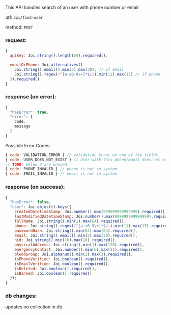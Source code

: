 This API handles search of an user with phone number or email

url: `api/find-user`

method: `POST`

### request: 
```js
{
  apiKey: Joi.string().length(64).required(),

  emailOrPhone: Joi.alternatives([
    Joi.string().email().min(3).max(30), // if email
    Joi.string().regex(/^[a-z0-9\+]*$/i).min(11).max(15) // if phone
  ]).required()
}
```

### response (on error):
```js
{
  "hasError": true,
  "error": {
    code,
    message
  }
}
```

Possible Error Codes:
```js
{ code: VALIDATION_ERROR } // validation error on one of the fields
{ code: USER_DOES_NOT_EXIST } // User with this phone/email does not exist
// TODO: below 2 are unused
{ code: PHONE_INVALID } // phone is not in system
{ code: EMAIL_INVALID } // email is not in system
```

### response (on success):
```js
{
  "hasError": false,
  "user": Joi.object().keys({
    createdDatetimeStamp: Joi.number().max(999999999999999).required(),
    lastModifiedDatetimeStamp: Joi.number().max(999999999999999).required(),
    fullName: Joi.string().min(1).max(64).required(),
    phone: Joi.string().regex(/^[a-z0-9\+]*$/i).min(11).max(15).required(),
    passwordHash: Joi.string().min(64).max(64).required(),
    email: Joi.string().email().min(3).max(30).required(),
    nid: Joi.string().min(16).max(16).required(),
    physicalAddress: Joi.string().min(1).max(128).required(),
    emergencyContact: Joi.number().min(6).max(11).required(),
    bloodGroup: Joi.alphanum().min(2).max(3).required(),
    isPhoneVerified: Joi.boolean().required(),
    isEmailVerified: Joi.boolean().required(),
    isDeleted: Joi.boolean().required(),
    isBanned: Joi.boolean().required()
  });
}
```

### db changes:
updates no collection in db.